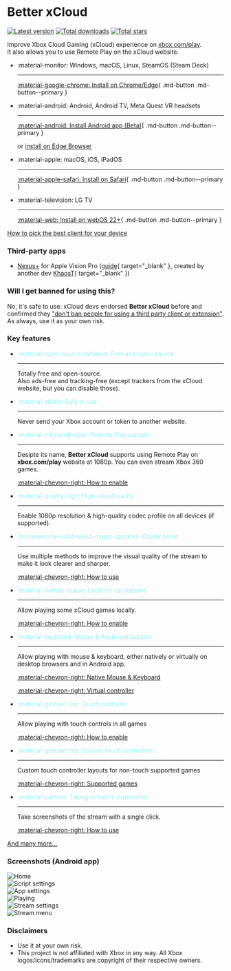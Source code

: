 # Better xCloud
[![Latest version](https://img.shields.io/github/v/release/redphx/better-xcloud?label=latest)](https://github.com/redphx/better-xcloud/releases) 
[![Total downloads](https://img.shields.io/github/downloads/redphx/better-xcloud/total?color=%23e15f2c)](https://github.com/redphx/better-xcloud/releases) 
[![Total stars](https://img.shields.io/github/stars/redphx/better-xcloud?color=%23cca400)](https://github.com/redphx/better-xcloud/stargazers)  

Improve Xbox Cloud Gaming (xCloud) experience on [xbox.com/play](https://www.xbox.com/play).  
It also allows you to use Remote Play on the xCloud website.

<div class="grid cards" markdown>

-   :material-monitor: Windows, macOS, Linux, SteamOS (Steam Deck)  

    ---

    [:material-google-chrome: Install on Chrome/Edge](chromium.md){ .md-button .md-button--primary }

-   :material-android: Android, Android TV, Meta Quest VR headsets  

    ---

    [:material-android: Install Android app (Beta)](android.md){ .md-button .md-button--primary }  

    or [install on Edge Browser](android-browser.md)

-   :material-apple: macOS, iOS, iPadOS  

    ---
    
    [:material-apple-safari: Install on Safari](safari.md){ .md-button .md-button--primary }

-   :material-television: LG TV  

    ---
    
    [:material-web: Install on webOS 22+](lg-webos.md){ .md-button .md-button--primary }
</div>

[How to pick the best client for your device](clients.md)

### Third-party apps
- [Nexus+](https://apps.apple.com/us/app/nexus/id6475538023) for Apple Vision Pro ([guide](https://gist.github.com/KhaosT/a4d90479e3cb0aae959ad55b08cd8358){ target="_blank" }, created by another dev [KhaosT](https://github.com/KhaosT){ target="_blank" })  


### Will I get banned for using this?
No, it's safe to use. xCloud devs endorsed **Better xCloud** before and confirmed they ["don't ban people for using a third party client or extension"](https://old.reddit.com/r/xcloud/comments/1b5d4dl/new_better_xcloud_feature_play_local_coop_games/kt6w1wt/). As always, use it as your own risk.

### Key features

<div class="grid cards" markdown>

-   <font color="#8ef4ff">:material-open-source-initiative: Free and open-source</font>

    ---

    Totally free and open-source.  
    Also ads-free and tracking-free (except trackers from the xCloud website, but you can disable those).

-   <font color="#8ef4ff">:material-shield: Safe to use</font>

    ---

    Never send your Xbox account or token to another website.

-   <font color="#8ef4ff">:material-microsoft-xbox: Remote Play support</font>

    ---

    Desipte its name, **Better xCloud** supports using Remote Play on **xbox.com/play** website at 1080p. You can even stream Xbox 360 games.

    [:material-chevron-right: How to enable](remote-play.md)

-   <font color="#8ef4ff">:material-quality-high: High visual quality</font>

    ---

    Enable 1080p resolution & high-quality codec profile on all devices (if supported).

-   <font color="#8ef4ff">:fontawesome-solid-wand-magic-sparkles: Clarity boost</font>

    ---

    Use multiple methods to improve the visual quality of the stream to make it look clearer and sharper.

    [:material-chevron-right: How to use](clarity-boost.md)

-   <font color="#8ef4ff">:material-human-queue: Local co-op support</font>

    ---

    Allow playing some xCloud games locally.

    [:material-chevron-right: How to enable](local-co-op.md)

-   <font color="#8ef4ff">:material-keyboard: Mouse & Keyboard support</font>

    ---

    Allow playing with mouse & keyboard, either natively or virtually on desktop browsers and in Android app.

    [:material-chevron-right: Native Mouse & Keyboard](native-mouse-and-keyboard.md)

    [:material-chevron-right: Virtual controller](mouse-and-keyboard.md)

-   <font color="#8ef4ff">:material-gesture-tap: Touch controller</font>

    ---

    Allow playing with touch controls in all games

    [:material-chevron-right: How to enable](features.md#touch-controller)

-   <font color="#8ef4ff">:material-gesture-tap: Custom touch controllers</font>

    ---

    Custom touch controller layouts for non-touch supported games

    [:material-chevron-right: Supported games](https://github.com/redphx/better-xcloud/discussions/241)

-   <font color="#8ef4ff">:material-camera: Taking stream's screenshot</font>

    ---

    Take screenshots of the stream with a single click.

    [:material-chevron-right: How to use](screenshot-capture.md)


</div>

[And many more...](features.md)

### Screenshots (Android app)

![Home](images/android/home.png)  
![Script settings](images/android/script-settings.png)  
![App settings](images/android/app-settings.png)  
![Playing](images/android/playing.png)  
![Stream settings](images/android/stream-settings.png)  
![Stream menu](images/android/stream-menu.png)  

### Disclaimers  
- Use it at your own risk.
- This project is not affiliated with Xbox in any way. All Xbox logos/icons/trademarks are copyright of their respective owners.
